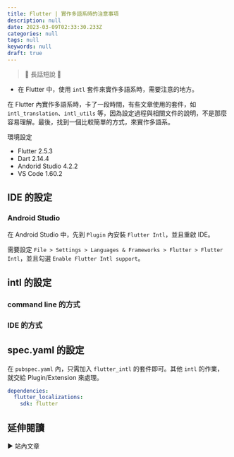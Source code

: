 ```yaml
---
title: Flutter | 實作多語系時的注意事項
description: null
date: 2023-03-09T02:33:30.233Z
categories: null
tags: null
keywords: null
draft: true
---
```


> 🔖 長話短說 🔖
>

- 在 Flutter 中，使用 `intl` 套件來實作多語系時，需要注意的地方。

在 Flutter 內實作多語系時，卡了一段時間，有些文章使用的套件，如 `intl_translation`、`intl_utils` 等，因為設定過程與相關文件的說明，不是那麼容易理解。最後，找到一個比較簡單的方式，來實作多語系。

環境設定

- Flutter 2.5.3
- Dart 2.14.4
- Andorid Studio 4.2.2
- VS Code 1.60.2

<!--more-->

## IDE 的設定

### Android Studio

在 Android Studio 中，先到 `Plugin` 內安裝 `Flutter Intl`，並且重啟 IDE。

需要設定 `File > Settings > Languages & Frameworks > Flutter > Flutter Intl`，並且勾選 `Enable Flutter Intl support`。

## intl 的設定

### command line 的方式

### IDE 的方式

## spec.yaml 的設定

在 `pubspec.yaml` 內，只需加入 `flutter_intl` 的套件即可。其他 `intl` 的作業，就交給 Plugin/Extension 來處理。

```yaml
dependencies:
  flutter_localizations:
    sdk: flutter
```

###


## 延伸閱讀

▶ 站內文章
